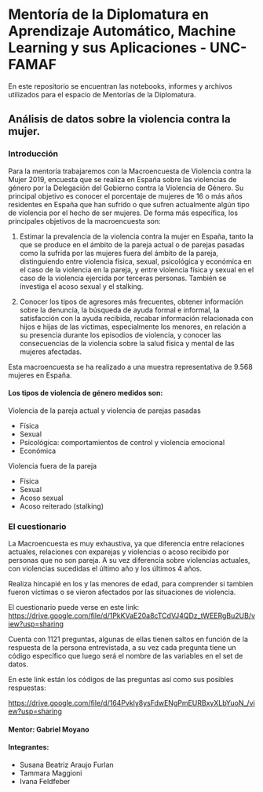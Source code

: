 # Mentoría de la Diplomatura en Aprendizaje Automático, Machine Learning y sus Aplicaciones - UNC-FAMAF

En este repositorio se encuentran las notebooks, informes y archivos utilizados para el espacio de Mentorías de la Diplomatura.

## Análisis de datos sobre la violencia contra la mujer.

### Introducción
Para la mentoría trabajaremos con la Macroencuesta de Violencia contra la Mujer 2019, encuesta que se realiza en España sobre las violencias de género por la Delegación del Gobierno contra la Violencia de Género. Su principal objetivo es conocer el porcentaje de mujeres de 16 o más años residentes en España que han sufrido o que sufren actualmente algún tipo de violencia por el hecho de ser mujeres. De forma más específica, los principales objetivos de la macroencuesta son:

1) Estimar la prevalencia de la violencia contra la mujer en España, tanto la que se produce en el ámbito de la pareja actual o de parejas pasadas como la sufrida por las mujeres fuera del ámbito de la pareja, distinguiendo entre violencia física, sexual, psicológica y económica en el caso de la violencia en la pareja, y entre violencia física y sexual en el caso de la violencia ejercida por terceras personas. También se investiga el acoso sexual y el stalking.

2) Conocer los tipos de agresores más frecuentes, obtener información sobre la denuncia, la búsqueda de ayuda formal e informal, la satisfacción con la ayuda recibida, recabar información relacionada con hijos e hijas de las víctimas, especialmente los menores, en relación a su presencia durante los episodios de violencia, y conocer las consecuencias de la violencia sobre la salud física y mental de las mujeres afectadas.

Esta macroencuesta se ha realizado a una muestra representativa de 9.568 mujeres en España.

#### Los tipos de violencia de género medidos son:

Violencia de la pareja actual y violencia de parejas pasadas

- Física
- Sexual
- Psicológica: comportamientos de control y violencia emocional
- Económica

Violencia fuera de la pareja

- Física
- Sexual
- Acoso sexual
- Acoso reiterado (stalking)

### El cuestionario
La Macroencuesta es muy exhaustiva, ya que diferencia entre relaciones actuales, relaciones con exparejas y violencias o acoso recibido por personas que no son pareja. A su vez diferencia sobre violencias actuales, con violencias sucedidas el último año y los últimos 4 años.

Realiza hincapié en los y las menores de edad, para comprender si tambien fueron víctimas o se vieron afectados por las situaciones de violencia.

El cuestionario puede verse en este link: https://drive.google.com/file/d/1PkKVaE20a8cTCdVJ4QDz_tWEERgBu2UB/view?usp=sharing

Cuenta con 1121 preguntas, algunas de ellas tienen saltos en función de la respuesta de la persona entrevistada, a su vez cada pregunta tiene un código específico que luego será el nombre de las variables en el set de datos.

En este link están los códigos de las preguntas así como sus posibles respuestas:

https://drive.google.com/file/d/164Pvkly8ysFdwENgPmEURBxyXLbYuoN_/view?usp=sharing


#### Mentor: Gabriel Moyano

#### Integrantes:
- Susana Beatriz Araujo Furlan
- Tammara Maggioni
- Ivana Feldfeber
